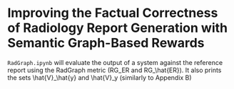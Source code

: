 # Improving the Factual Correctness of Radiology Report Generation with Semantic Graph-Based Rewards

`RadGraph.ipynb` will evaluate the output of a system against the reference report using the RadGraph metric (RG_ER and RG_\hat{ER}). It also prints the sets \hat{V}_\hat{y} and \hat{V}_y (similarly to Appendix B)
